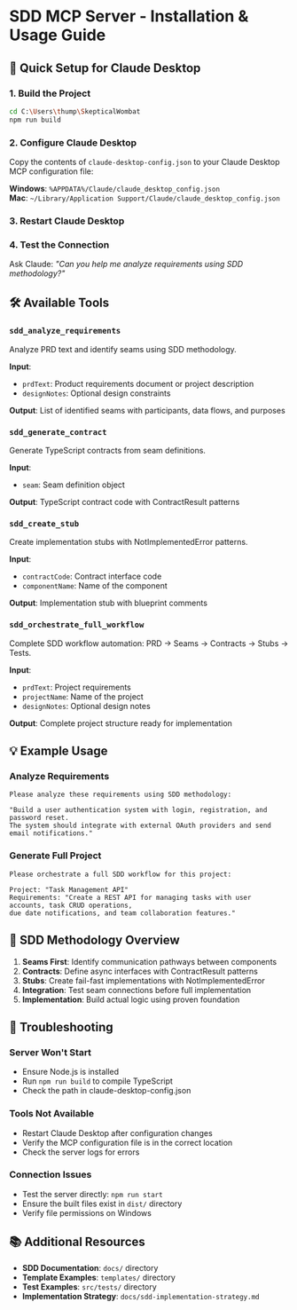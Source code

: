 # SDD MCP Server - Installation & Usage Guide

## 🚀 Quick Setup for Claude Desktop

### 1. Build the Project

```bash
cd C:\Users\thump\SkepticalWombat
npm run build
```

### 2. Configure Claude Desktop

Copy the contents of `claude-desktop-config.json` to your Claude Desktop MCP configuration file:

**Windows**: `%APPDATA%/Claude/claude_desktop_config.json`  
**Mac**: `~/Library/Application Support/Claude/claude_desktop_config.json`

### 3. Restart Claude Desktop

### 4. Test the Connection

Ask Claude: _"Can you help me analyze requirements using SDD methodology?"_

## 🛠️ Available Tools

### `sdd_analyze_requirements`

Analyze PRD text and identify seams using SDD methodology.

**Input**:

- `prdText`: Product requirements document or project description
- `designNotes`: Optional design constraints

**Output**: List of identified seams with participants, data flows, and purposes

### `sdd_generate_contract`

Generate TypeScript contracts from seam definitions.

**Input**:

- `seam`: Seam definition object

**Output**: TypeScript contract code with ContractResult<T> patterns

### `sdd_create_stub`

Create implementation stubs with NotImplementedError patterns.

**Input**:

- `contractCode`: Contract interface code
- `componentName`: Name of the component

**Output**: Implementation stub with blueprint comments

### `sdd_orchestrate_full_workflow`

Complete SDD workflow automation: PRD → Seams → Contracts → Stubs → Tests.

**Input**:

- `prdText`: Project requirements
- `projectName`: Name of the project
- `designNotes`: Optional design notes

**Output**: Complete project structure ready for implementation

## 💡 Example Usage

### Analyze Requirements

```
Please analyze these requirements using SDD methodology:

"Build a user authentication system with login, registration, and password reset.
The system should integrate with external OAuth providers and send email notifications."
```

### Generate Full Project

```
Please orchestrate a full SDD workflow for this project:

Project: "Task Management API"
Requirements: "Create a REST API for managing tasks with user accounts, task CRUD operations,
due date notifications, and team collaboration features."
```

## 🎯 SDD Methodology Overview

1. **Seams First**: Identify communication pathways between components
2. **Contracts**: Define async interfaces with ContractResult<T> patterns
3. **Stubs**: Create fail-fast implementations with NotImplementedError
4. **Integration**: Test seam connections before full implementation
5. **Implementation**: Build actual logic using proven foundation

## 🔧 Troubleshooting

### Server Won't Start

- Ensure Node.js is installed
- Run `npm run build` to compile TypeScript
- Check the path in claude-desktop-config.json

### Tools Not Available

- Restart Claude Desktop after configuration changes
- Verify the MCP configuration file is in the correct location
- Check the server logs for errors

### Connection Issues

- Test the server directly: `npm run start`
- Ensure the built files exist in `dist/` directory
- Verify file permissions on Windows

## 📚 Additional Resources

- **SDD Documentation**: `docs/` directory
- **Template Examples**: `templates/` directory
- **Test Examples**: `src/tests/` directory
- **Implementation Strategy**: `docs/sdd-implementation-strategy.md`
